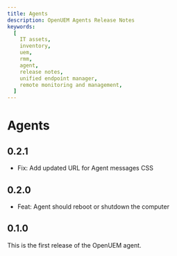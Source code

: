 ```yaml
---
title: Agents
description: OpenUEM Agents Release Notes
keywords:
  [
    IT assets,
    inventory,
    uem,
    rmm,
    agent,
    release notes,
    unified endpoint manager,
    remote monitoring and management,
  ]
---
```


# Agents

## 0.2.1

- Fix: Add updated URL for Agent messages CSS

## 0.2.0

- Feat: Agent should reboot or shutdown the computer

## 0.1.0

This is the first release of the OpenUEM agent.
